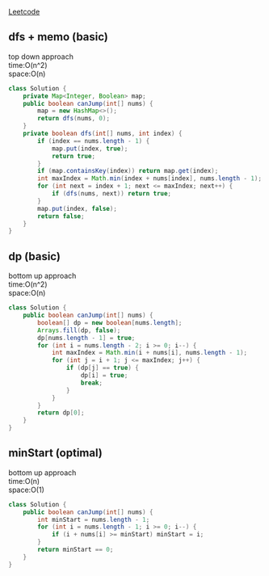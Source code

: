 [Leetcode](https://leetcode.com/problems/jump-game/)

## dfs + memo (basic)
top down approach\
time:O(n^2)\
space:O(n)
```java
class Solution {
    private Map<Integer, Boolean> map;
    public boolean canJump(int[] nums) {
        map = new HashMap<>();
        return dfs(nums, 0);
    }
    private boolean dfs(int[] nums, int index) {
        if (index == nums.length - 1) {
            map.put(index, true);
            return true;
        }
        if (map.containsKey(index)) return map.get(index);
        int maxIndex = Math.min(index + nums[index], nums.length - 1);
        for (int next = index + 1; next <= maxIndex; next++) {
            if (dfs(nums, next)) return true;
        }
        map.put(index, false);
        return false;
    }
}
```

## dp (basic)
bottom up approach\
time:O(n^2)\
space:O(n)
```java
class Solution {
    public boolean canJump(int[] nums) {
        boolean[] dp = new boolean[nums.length];
        Arrays.fill(dp, false);
        dp[nums.length - 1] = true;
        for (int i = nums.length - 2; i >= 0; i--) {
            int maxIndex = Math.min(i + nums[i], nums.length - 1);
            for (int j = i + 1; j <= maxIndex; j++) {
                if (dp[j] == true) {
                    dp[i] = true;
                    break;
                }
            }
        }
        return dp[0];
    }
}
```

## minStart (optimal)
bottom up approach\
time:O(n)\
space:O(1)
```java
class Solution {
    public boolean canJump(int[] nums) {
        int minStart = nums.length - 1;
        for (int i = nums.length - 1; i >= 0; i--) {
            if (i + nums[i] >= minStart) minStart = i;
        }
        return minStart == 0;
    }
}
```
